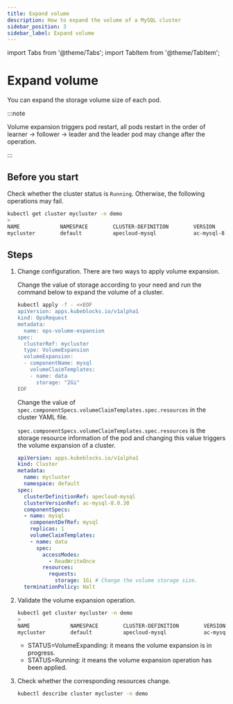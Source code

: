 ```yaml
---
title: Expand volume
description: How to expand the volume of a MySQL cluster
sidebar_position: 3
sidebar_label: Expand volume
---
```


import Tabs from '@theme/Tabs';
import TabItem from '@theme/TabItem';

# Expand volume

You can expand the storage volume size of each pod.

:::note

Volume expansion triggers pod restart, all pods restart in the order of learner -> follower -> leader and the leader pod may change after the operation.

:::

## Before you start

Check whether the cluster status is `Running`. Otherwise, the following operations may fail.

```bash
kubectl get cluster mycluster -n demo
>
NAME             NAMESPACE        CLUSTER-DEFINITION        VERSION                TERMINATION-POLICY        STATUS         CREATED-TIME
mycluster        default          apecloud-mysql            ac-mysql-8.0.30        Delete                    Running        April 25,2024 17:29 UTC+0800
```

## Steps

1. Change configuration. There are two ways to apply volume expansion.

    <Tabs>

    <TabItem value="OpsRequest" label="OpsRequest" default>

    Change the value of storage according to your need and run the command below to expand the volume of a cluster.

    ```bash
    kubectl apply -f - <<EOF
    apiVersion: apps.kubeblocks.io/v1alpha1
    kind: OpsRequest
    metadata:
      name: ops-volume-expansion
    spec:
      clusterRef: mycluster
      type: VolumeExpansion
      volumeExpansion:
      - componentName: mysql
        volumeClaimTemplates:
        - name: data
          storage: "2Gi"
    EOF
    ```

    </TabItem>

    <TabItem value="Change the cluster YAML file" label="Change the cluster YAML file">

    Change the value of `spec.componentSpecs.volumeClaimTemplates.spec.resources` in the cluster YAML file.

    `spec.componentSpecs.volumeClaimTemplates.spec.resources` is the storage resource information of the pod and changing this value triggers the volume expansion of a cluster.

    ```yaml
    apiVersion: apps.kubeblocks.io/v1alpha1
    kind: Cluster
    metadata:
      name: mycluster
      namespace: default
    spec:
      clusterDefinitionRef: apecloud-mysql
      clusterVersionRef: ac-mysql-8.0.30
      componentSpecs:
      - name: mysql
        componentDefRef: mysql
        replicas: 1
        volumeClaimTemplates:
        - name: data
          spec:
            accessModes:
              - ReadWriteOnce
            resources:
              requests:
                storage: 1Gi # Change the volume storage size.
      terminationPolicy: Halt
    ```

    </TabItem>

    </Tabs>

2. Validate the volume expansion operation.

   ```bash
   kubectl get cluster mycluster -n demo
   >
   NAME             NAMESPACE        CLUSTER-DEFINITION        VERSION                  TERMINATION-POLICY        STATUS                 CREATED-TIME
   mycluster        default          apecloud-mysql            ac-mysql-8.0.30          Delete                    VolumeExpanding        April 25,2024 17:35 UTC+0800
   ```

   * STATUS=VolumeExpanding: it means the volume expansion is in progress.
   * STATUS=Running: it means the volume expansion operation has been applied.

3. Check whether the corresponding resources change.

    ```bash
    kubectl describe cluster mycluster -n demo
    ```
